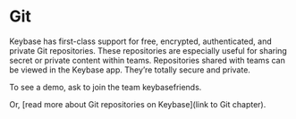 # Git
Keybase has first-class support for free, encrypted, authenticated, and private Git repositories.
These repositories are especially useful for sharing secret or private content within teams. Repositories shared with teams can be viewed in the Keybase app. They’re totally secure and private. 

To see a demo, ask to join the team keybasefriends. 

Or, [read more about Git repositories on Keybase](link to Git chapter).
